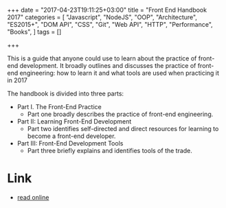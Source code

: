+++
date = "2017-04-23T19:11:25+03:00"
title = "Front End Handbook 2017"
categories = [
    "Javascript",
    "NodeJS", 
    "OOP",
    "Architecture",
    "ES2015+",
    "DOM API",
    "CSS",
    "Git",
    "Web API",
    "HTTP",
    "Performance",
    "Books",
]
tags = []

+++

This is a guide that anyone could use to learn about the practice of front-end development. It broadly outlines and discusses the practice of front-end engineering: how to learn it and what tools are used when practicing it in 2017

<!--more-->

The handbook is divided into three parts:

* Part I. The Front-End Practice
    * Part one broadly describes the practice of front-end engineering.
* Part II: Learning Front-End Development
    * Part two identifies self-directed and direct resources for learning to become a front-end developer.
* Part III: Front-End Development Tools
    * Part three briefly explains and identifies tools of the trade.

# Link

* [read online](https://frontendmasters.com/books/front-end-handbook/2017/)